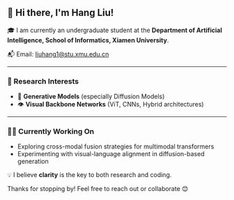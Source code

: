 ## 👋 Hi there, I'm Hang Liu!

🎓 I am currently an undergraduate student at the **Department of Artificial Intelligence, School of Informatics, Xiamen University**.

📬 Email: [liuhang1@stu.xmu.edu.cn](mailto:liuhang1@stu.xmu.edu.cn)

---

### 🚀 Research Interests

- 🎨 **Generative Models** (especially Diffusion Models)
- 👁️ **Visual Backbone Networks** (ViT, CNNs, Hybrid architectures)

---

### 🧑‍💻 Currently Working On

- Exploring cross-modal fusion strategies for multimodal transformers  
- Experimenting with visual-language alignment in diffusion-based generation
  
💡 I believe **clarity** is the key to both research and coding.
  
Thanks for stopping by! Feel free to reach out or collaborate 😊
